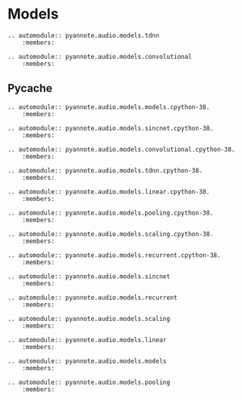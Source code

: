 # Models


```eval_rst
.. automodule:: pyannote.audio.models.tdnn
    :members:

```


```eval_rst
.. automodule:: pyannote.audio.models.convolutional
    :members:

```

## Pycache


```eval_rst
.. automodule:: pyannote.audio.models.models.cpython-38.
    :members:

```


```eval_rst
.. automodule:: pyannote.audio.models.sincnet.cpython-38.
    :members:

```


```eval_rst
.. automodule:: pyannote.audio.models.convolutional.cpython-38.
    :members:

```


```eval_rst
.. automodule:: pyannote.audio.models.tdnn.cpython-38.
    :members:

```


```eval_rst
.. automodule:: pyannote.audio.models.linear.cpython-38.
    :members:

```


```eval_rst
.. automodule:: pyannote.audio.models.pooling.cpython-38.
    :members:

```


```eval_rst
.. automodule:: pyannote.audio.models.scaling.cpython-38.
    :members:

```


```eval_rst
.. automodule:: pyannote.audio.models.recurrent.cpython-38.
    :members:

```


```eval_rst
.. automodule:: pyannote.audio.models.sincnet
    :members:

```


```eval_rst
.. automodule:: pyannote.audio.models.recurrent
    :members:

```


```eval_rst
.. automodule:: pyannote.audio.models.scaling
    :members:

```


```eval_rst
.. automodule:: pyannote.audio.models.linear
    :members:

```


```eval_rst
.. automodule:: pyannote.audio.models.models
    :members:

```


```eval_rst
.. automodule:: pyannote.audio.models.pooling
    :members:

```

